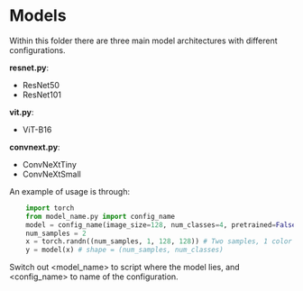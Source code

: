 # Models
Within this folder there are three main model architectures with different configurations.

**resnet.py**:
- ResNet$50$
- ResNet$101$

**vit.py**:
- ViT-B$16$

**convnext.py**:
- ConvNeXtTiny
- ConvNeXtSmall

An example of usage is through:
```python
    import torch
    from model_name.py import config_name
    model = config_name(image_size=128, num_classes=4, pretrained=False)
    num_samples = 2
    x = torch.randn((num_samples, 1, 128, 128)) # Two samples, 1 color channels, size = (128,128).
    y = model(x) # shape = (num_samples, num_classes)
```
Switch out <model_name> to script where the model lies, and <config_name> to name of the configuration.